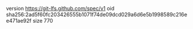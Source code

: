 version https://git-lfs.github.com/spec/v1
oid sha256:2ad5f60fc203426555b1071f74de09dcd029a6d6e5b1998589c216ee471ae92f
size 770
